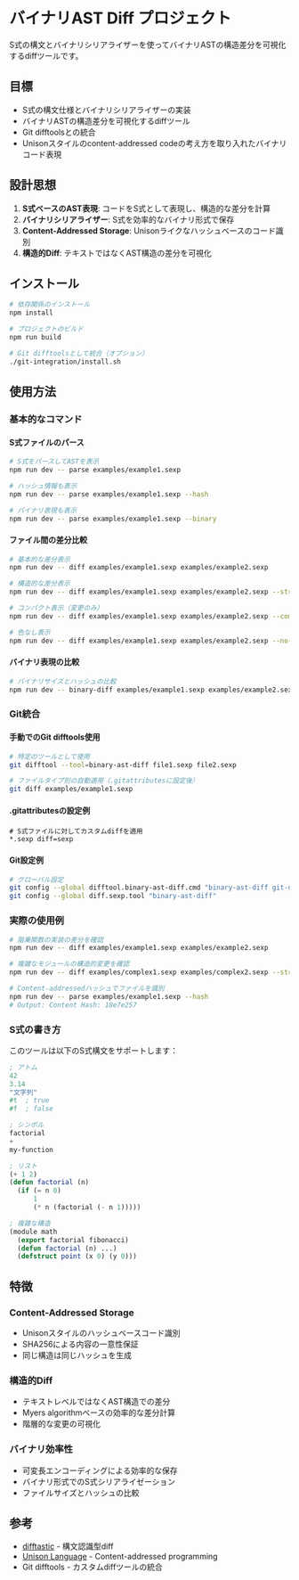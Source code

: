 # バイナリAST Diff プロジェクト

S式の構文とバイナリシリアライザーを使ってバイナリASTの構造差分を可視化するdiffツールです。

## 目標

- S式の構文仕様とバイナリシリアライザーの実装
- バイナリASTの構造差分を可視化するdiffツール
- Git difftoolsとの統合
- Unisonスタイルのcontent-addressed codeの考え方を取り入れたバイナリコード表現

## 設計思想

1. **S式ベースのAST表現**: コードをS式として表現し、構造的な差分を計算
2. **バイナリシリアライザー**: S式を効率的なバイナリ形式で保存
3. **Content-Addressed Storage**: Unisonライクなハッシュベースのコード識別
4. **構造的Diff**: テキストではなくAST構造の差分を可視化

## インストール

```bash
# 依存関係のインストール
npm install

# プロジェクトのビルド
npm run build

# Git difftoolsとして統合（オプション）
./git-integration/install.sh
```

## 使用方法

### 基本的なコマンド

#### S式ファイルのパース
```bash
# S式をパースしてASTを表示
npm run dev -- parse examples/example1.sexp

# ハッシュ情報も表示
npm run dev -- parse examples/example1.sexp --hash

# バイナリ表現も表示
npm run dev -- parse examples/example1.sexp --binary
```

#### ファイル間の差分比較
```bash
# 基本的な差分表示
npm run dev -- diff examples/example1.sexp examples/example2.sexp

# 構造的な差分表示
npm run dev -- diff examples/example1.sexp examples/example2.sexp --structural

# コンパクト表示（変更のみ）
npm run dev -- diff examples/example1.sexp examples/example2.sexp --compact

# 色なし表示
npm run dev -- diff examples/example1.sexp examples/example2.sexp --no-color
```

#### バイナリ表現の比較
```bash
# バイナリサイズとハッシュの比較
npm run dev -- binary-diff examples/example1.sexp examples/example2.sexp
```

### Git統合

#### 手動でのGit difftools使用
```bash
# 特定のツールとして使用
git difftool --tool=binary-ast-diff file1.sexp file2.sexp

# ファイルタイプ別の自動適用（.gitattributesに設定後）
git diff examples/example1.sexp
```

#### .gitattributesの設定例
```gitattributes
# S式ファイルに対してカスタムdiffを適用
*.sexp diff=sexp
```

#### Git設定例
```bash
# グローバル設定
git config --global difftool.binary-ast-diff.cmd "binary-ast-diff git-diff \"\$MERGED\" \"\$LOCAL\" \"\$REMOTE\""
git config --global diff.sexp.tool "binary-ast-diff"
```

### 実際の使用例

```bash
# 階乗関数の実装の差分を確認
npm run dev -- diff examples/example1.sexp examples/example2.sexp

# 複雑なモジュールの構造的変更を確認
npm run dev -- diff examples/complex1.sexp examples/complex2.sexp --structural

# Content-addressedハッシュでファイルを識別
npm run dev -- parse examples/example1.sexp --hash
# Output: Content Hash: 10e7e257
```

### S式の書き方

このツールは以下のS式構文をサポートします：

```lisp
; アトム
42
3.14
"文字列"
#t  ; true
#f  ; false

; シンボル
factorial
+
my-function

; リスト
(+ 1 2)
(defun factorial (n)
  (if (= n 0)
      1
      (* n (factorial (- n 1)))))

; 複雑な構造
(module math
  (export factorial fibonacci)
  (defun factorial (n) ...)
  (defstruct point (x 0) (y 0)))
```

## 特徴

### Content-Addressed Storage
- Unisonスタイルのハッシュベースコード識別
- SHA256による内容の一意性保証
- 同じ構造は同じハッシュを生成

### 構造的Diff
- テキストレベルではなくAST構造での差分
- Myers algorithmベースの効率的な差分計算
- 階層的な変更の可視化

### バイナリ効率性
- 可変長エンコーディングによる効率的な保存
- バイナリ形式でのS式シリアライゼーション
- ファイルサイズとハッシュの比較

## 参考

- [difftastic](https://github.com/Wilfred/difftastic) - 構文認識型diff
- [Unison Language](https://www.unison-lang.org/) - Content-addressed programming
- Git difftools - カスタムdiffツールの統合